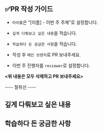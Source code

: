 ## ✅PR 작성 가이드

- `타이틀`은 “[이름] - 이번 주 주제”로 설정합니다.

- `깊게 다뤄보고 싶은 내용`을 적습니다.

- `학습하다 든 궁금한 사항`을 적습니다.

- 작성 후 `메인 브랜치`로 PR 보내주세요.

- 이번 주 진행자를 `reviewer`로 설정합니다.

**<위 내용은 모두 삭제하고 PR 보내주세요>**

---- 절취선 ----

## 깊게 다뤄보고 싶은 내용

## 학습하다 든 궁금한 사항
